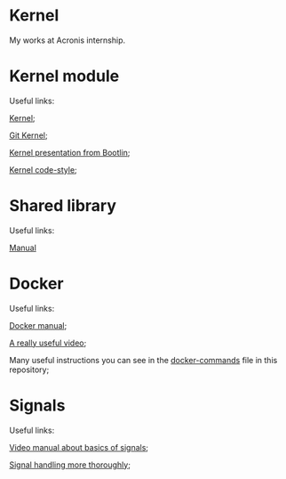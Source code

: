 # Kernel
My works at Acronis internship.

# Kernel module

Useful links:

[Kernel](https://www.kernel.org/);

[Git Kernel](https://git.kernel.org/pub/scm/linux/kernel/git/tglx/history.git);

[Kernel presentation from Bootlin](https://bootlin.com/doc/training/linux-kernel/linux-kernel-slides.pdf);

[Kernel code-style](linux/Documentation/process/coding-style.rst);

# Shared library

Useful links:

[Manual](https://rtfm.co.ua/c-sozdanie-i-primenenie-shared-library-v-linux/)

# Docker

Useful links:

[Docker manual](https://towardsdatascience.com/learn-enough-docker-to-be-useful-b0b44222eef5);

[A really useful video](https://www.youtube.com/watch?v=QF4ZF857m44);

Many useful instructions you can see in the [docker-commands](https://github.com/kostya2709/Kernel/blob/master/docker/docker-commands) file in this repository;

# Signals

Useful links:

[Video manual about basics of signals](https://www.youtube.com/watch?v=83M5-NPDeWs);

[Signal handling more thoroughly](https://www.ibm.com/developerworks/ru/library/l-signals_1/index.html);
